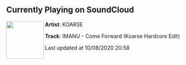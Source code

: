 ## Currently Playing on SoundCloud

[<img align="left" width="100" src="https://i1.sndcdn.com/artworks-vImQEgOfX7d4J94h-HXZ8Gw-t50x50.jpg">](https://soundcloud.com/koarsestuff/come-forward)

**Artist**: KOARSE 

**Track**: IMANU - Come Forward (Koarse Hardcore Edit)

Last updated at 10/08/2020 20:58
